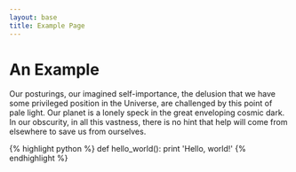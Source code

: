 ```yaml
---
layout: base
title: Example Page
---
```

# An Example

Our posturings, our imagined self-importance, the delusion that we have some
privileged position in the Universe, are challenged by this point of pale light.
Our planet is a lonely speck in the great enveloping cosmic dark. In our
obscurity, in all this vastness, there is no hint that help will come from
elsewhere to save us from ourselves.

{% highlight python %}
def hello_world():
    print 'Hello, world!'
{% endhighlight %}
